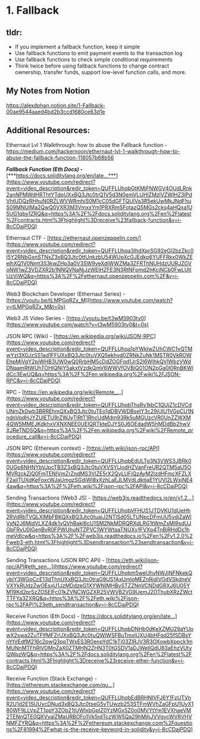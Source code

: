 # 1. Fallback

## tldr: 
-  If you implement a fallback function, keep it simple
- Use fallback functions to emit payment events to the transaction log
- Use fallback functions to check simple conditional requirements
- Think twice before using fallback functions to change contract ownership, transfer funds, support low-level function calls, and more.

## My Notes from Notion
https://alexdphan.notion.site/1-Fallback-00ae9544aaed4bd2b3ccd1680ce63d1e

## Additional Resources:

Ethernaut Lvl 1 Walkthrough: how to abuse the Fallback function - 
https://medium.com/hackernoon/ethernaut-lvl-1-walkthrough-how-to-abuse-the-fallback-function-118057b68b56

***Fallback Function (Eth Docs) -***
[***https://docs.soliditylang.org/en/late...***](https://www.youtube.com/redirect?event=video_description&redir_token=QUFFLUhqbGtKMjFNWGV4OUdLRnk2anNPMWdHRThtYTdpUXxBQ3Jtc0trQ1V5d3N0emVLUHlZMzlVZWlHZ3lPdVhtUDQzRHhuN0RZLWVWRmhjS0M1cC05dGFTQUlVa3R5ekUwMkJNdFhuS09MNUlMa2QwQ0VXR3M3VmxxYm1PRXRmSFotazQ5MGs2cks4aHQxa1U5UG1qby1ZRQ&q=https%3A%2F%2Fdocs.soliditylang.org%2Fen%2Flatest%2Fcontracts.html%3Fhighlight%3Dreceive%23fallback-function&v=i-8cCDajPDQ)

Ethernaut CTF -
[https://ethernaut.openzeppelin.com/](https://www.youtube.com/redirect?event=video_description&redir_token=QUFFLUhqa3lhdXprSG92eGI2bzZkc0l5Y2RNbGxnSTNxZ3xBQ3Jtc0ttUnkzbU54WUpXcGJEdkp6YUFFRkx0WkZEelhXQ1V0Nmt3S3kwZHp3a0V3SW9yeXdiWWZMa3ZFRThNUHdzUURJZGVoNW1wZ3VDZXR2b1NNQVNaNjJzWElHZFE3N3RtNFpmd2hKcjNCb0FwLUtlUzViWQ&q=https%3A%2F%2Fethernaut.openzeppelin.com%2F&v=i-8cCDajPDQ)

Web3 Blockchain Developer (Ethernaut Series) -
[https://youtu.be/tLMPGqRZx_M](https://www.youtube.com/watch?v=tLMPGqRZx_M&t=0s)

Web3 JS Video Series -
[https://youtu.be/t3wM5903ty0](https://www.youtube.com/watch?v=t3wM5903ty0&t=0s)

JSON RPC (Wiki) -
[https://en.wikipedia.org/wiki/JSON-RPC](https://www.youtube.com/redirect?event=video_description&redir_token=QUFFLUhqa1pYWkIwZUhCWC1vQTMwYzI3X0JzSS1ad1FFUXxBQ3Jtc0tuVXQ5ekhvd0ZRNkZuNk1MSTR0VkROWEhpMjVqY2pjWHB3UW0wQ0RrbHM5cDdZOGFqd1JrS2l6WlhkQVlWbzVWdDNaamRtWUhTOHlQNjY5akxtVzdkQmV6WWVfOVBiQ01ON2pGa0I0RnBKWldCc3EwUQ&q=https%3A%2F%2Fen.wikipedia.org%2Fwiki%2FJSON-RPC&v=i-8cCDajPDQ)

RPC -
[https://en.wikipedia.org/wiki/Remote_...](https://www.youtube.com/redirect?event=video_description&redir_token=QUFFLUhqbThsRy1kbC1QUjZ1cDVCdUNmZk0wb3BRREhmQXxBQ3Jtc0tuTEo1dDBVWDBselY3c29jUlU1VGpCU1NndnVqdHJYZUlETU9rZWJyTlRtT1RhcUdMdm93Rk5uMGUzcVR0UnZZWXM4QW5MMEJKdkhxVXNXNEE0UElQRTkteDJYS0J6OEdadW5hMDdBb2hwVXJReTNDSQ&q=https%3A%2F%2Fen.wikipedia.org%2Fwiki%2FRemote_procedure_call&v=i-8cCDajPDQ)

JSON RPC (Ethereum context) -
[https://eth.wiki/json-rpc/API](https://www.youtube.com/redirect?event=video_description&redir_token=QUFFLUhqbEdULTg3N3VWS3JBRk00UGp6NHNYbVJpcTB3Z3xBQ3Jtc0tuVXVSYlJodHZVanFreUR2QTM5aU5OMVRzckZjQ0FmTENIVmZrZndMS3VlZE5rX2QyLUFiQzAyM2IzdHFmcXFZLXF2ajlTUXdKeFoxcWJaUmgzSGdiWl8xXzhLaEJLMVdLdktjaE1YUVl2LWxiNE44aw&q=https%3A%2F%2Feth.wiki%2Fjson-rpc%2FAPI&v=i-8cCDajPDQ)

Sending Transactions (Web3 JS) -
[https://web3js.readthedocs.io/en/v1.2...](https://www.youtube.com/redirect?event=video_description&redir_token=QUFFLUhqbVFHUS1JTDVKU1dUeHh2RVdRbTVQLXlMbFBKQXxBQ3Jtc0tuajJ2NTlSd05LTUNpcDFmUU5ydjZaWlVsN2J6MjdVLXZ4dk1yQVhBakl6cU1SM2NkMDRQRXdLRG1tWmZsMl9sdUJGbFRyU0lGenBvR0FPWUhuNTZPVC1WYWtqaTNUXy1FVXp4TnBjRHdDc1hmeVdIcw&q=https%3A%2F%2Fweb3js.readthedocs.io%2Fen%2Fv1.2.0%2Fweb3-eth.html%3Fhighlight%3Dsendtransaction%23sendtransaction&v=i-8cCDajPDQ)

Sending Transactions (JSON RPC API) -
[https://eth.wiki/json-rpc/API#eth_sen...](https://www.youtube.com/redirect?event=video_description&redir_token=QUFFLUhqbm5weUhyNWJjNFNkekQybjY3WGpCcE13dThnUXxBQ3Jtc0traG9US1AxUmlqMEZnRjdiVGdVSkdneVVXYkRUdzZwOEsxU1JzMDdzeG1XYWNIMHBySTZZNnVCNDdGRXJ6U05YM19Kd2prSzZOSElFc01kZVNCWGZXR25VWVB2VG9UemJ2OThubXRzZWctTTFYa3ZXRQ&q=https%3A%2F%2Feth.wiki%2Fjson-rpc%2FAPI%23eth_sendtransaction&v=i-8cCDajPDQ)

Receive Function (Eth Docs) -
[https://docs.soliditylang.org/en/late...](https://www.youtube.com/redirect?event=video_description&redir_token=QUFFLUhqbDNHb0dKeXZMU29aYUpwX2swa2ZuTFlfMFZrUXxBQ3Jtc0tuQWlWSFBuTmxIUXU4bHFqd25fSDBsYnYtVEdfM216c2pwQ3ppTWxES3R0enpYdC1kTi03ZlRJV3R3OXowbXppck1mMUNnMTFhRlVDMnZaX0ZTMHN2ZHN3T0tGSDV1aDJWellQdU83aEhzVUtyQWpzWQ&q=https%3A%2F%2Fdocs.soliditylang.org%2Fen%2Flatest%2Fcontracts.html%3Fhighlight%3Dreceive%23receive-ether-function&v=i-8cCDajPDQ)

Receive Function (Stack Exchange) -
[https://ethereum.stackexchange.com/qu...](https://www.youtube.com/redirect?event=video_description&redir_token=QUFFLUhqbEdBRHNIVFJ6Y1FzUTVnR2U1d2E1SUUycDNud3xBQ3Jtc0tseG5vTUwzb253STFmWVhZaGFpU1UyX180WF9LLVpZT1ppY3ZOb21tUWIxbGpIZ0YzMGx5Z0o0MVYtYm1EVXhaeVM2TENnQTE0QXVyalZMaURBOFo1Vk5rdTczWW5Qa29hMjhJVVgycWVRVHVNMFZYRQ&q=https%3A%2F%2Fethereum.stackexchange.com%2Fquestions%2F81994%2Fwhat-is-the-receive-keyword-in-solidity&v=i-8cCDajPDQ)


